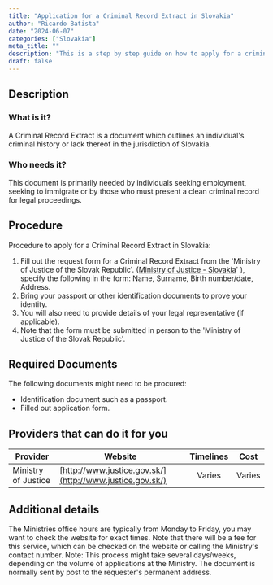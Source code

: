 ```yaml
---
title: "Application for a Criminal Record Extract in Slovakia"
author: "Ricardo Batista"
date: "2024-06-07"
categories: ["Slovakia"]
meta_title: ""
description: "This is a step by step guide on how to apply for a criminal record extract in Slovakia."
draft: false
---
```


## Description
### What is it?
A Criminal Record Extract is a document which outlines an individual's criminal history or lack thereof in the jurisdiction of Slovakia. 

### Who needs it?
This document is primarily needed by individuals seeking employment, seeking to immigrate or by those who must present a clean criminal record for legal proceedings.

## Procedure

Procedure to apply for a Criminal Record Extract in Slovakia:

1. Fill out the request form for a Criminal Record Extract from the 'Ministry of Justice of the Slovak Republic'. ([Ministry of Justice - Slovakia](http://'www.justice.gov.sk/)' ), specify the following in the form: Name, Surname, Birth number/date, Address.
2. Bring your passport or other identification documents to prove your identity.
3. You will also need to provide details of your legal representative (if applicable).
4. Note that the form must be submitted in person to the 'Ministry of Justice of the Slovak Republic'.

## Required Documents

The following documents might need to be procured:

- Identification document such as a passport.
- Filled out application form.

## Providers that can do it for you

| Provider        |     Website     |     Timelines    |       Cost      |
| --------------- | --------------- |  :-------------: | :-------------: |
| Ministry of Justice  |  [http://www.justice.gov.sk/](http://www.justice.gov.sk/)      |      Varies      |        Varies       |


## Additional details
The Ministries office hours are typically from Monday to Friday, you may want to check the website for exact times. Note that there will be a fee for this service, which can be checked on the website or calling the Ministry's contact number.
Note: This process might take several days/weeks, depending on the volume of applications at the Ministry. The document is normally sent by post to the requester's permanent address.
